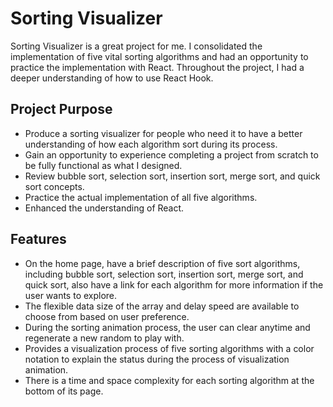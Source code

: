 # Sorting Visualizer

Sorting Visualizer is a great project for me. I consolidated the implementation of five vital sorting algorithms and had an opportunity to practice the implementation with React. Throughout the project, I had a deeper understanding of how to use React Hook. 

## Project Purpose

- Produce a sorting visualizer for people who need it to have a better understanding of how each algorithm sort during its process. 
- Gain an opportunity to experience completing a  project from scratch to be fully functional as what I designed. 
- Review bubble sort, selection sort, insertion sort, merge sort, and quick sort concepts.
- Practice the actual implementation of all five algorithms.
- Enhanced the understanding of React.

## Features

- On the home page, have a brief description of five sort algorithms, including bubble sort, selection sort, insertion sort, merge sort, and quick sort, also have a link for each algorithm for more information if the user wants to explore. 
- The flexible data size of the array and delay speed are available to choose from based on user preference.  
- During the sorting animation process, the user can clear anytime and regenerate a new random to play with.
- Provides a visualization process of five sorting algorithms with a color notation to explain the status during the process of visualization animation. 
- There is a time and space complexity for each sorting algorithm at the bottom of its page.

